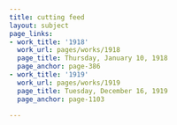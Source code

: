 ```yaml
---
title: cutting feed
layout: subject
page_links:
- work_title: '1918'
  work_url: pages/works/1918
  page_title: Thursday, January 10, 1918
  page_anchor: page-386
- work_title: '1919'
  work_url: pages/works/1919
  page_title: Tuesday, December 16, 1919
  page_anchor: page-1103

---
```

